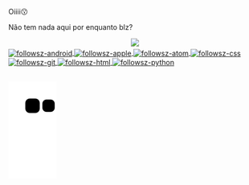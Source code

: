 Oiiii😗

Não tem nada aqui por enquanto blz? 

<div align="center">
  <a href="https://github.com/Followsz">
  <img height="180em" src="https://github-readme-stats.vercel.app/api?username=Followsz&show_icons=true&theme=dark&include_all_commits=true&count_private=true"/>
  
</div>
  
  <img align="center" alt="followsz-android" height="70" width="40" src="https://cdn.jsdelivr.net/gh/devicons/devicon/icons/android/android-original.svg">
  <img align="center" alt="followsz-apple" height="70" width="40" src="https://cdn.jsdelivr.net/gh/devicons/devicon/icons/apple/apple-original.svg">
  <img align="center" alt="followsz-atom" height="70" width="40" src="https://cdn.jsdelivr.net/gh/devicons/devicon/icons/atom/atom-original.svg">
  <img align="center" alt="followsz-css" height="70" width="40" src="https://cdn.jsdelivr.net/gh/devicons/devicon/icons/css3/css3-plain-wordmark.svg">
  <img align="center" alt="followsz-git" height="70" width="40" src="https://cdn.jsdelivr.net/gh/devicons/devicon/icons/github/github-original-wordmark.svg">
  <img align="center" alt="followsz-html" height="70" width="40" src="https://cdn.jsdelivr.net/gh/devicons/devicon/icons/html5/html5-original-wordmark.svg">
  <img align="center" alt="followsz-python" height="70" width="40" src="https://cdn.jsdelivr.net/gh/devicons/devicon/icons/python/python-original.svg">
  
  ##
 
  ![Snake animation](https://github.com/rafaballerini/rafaballerini/blob/output/github-contribution-grid-snake.svg)
 
</div>
